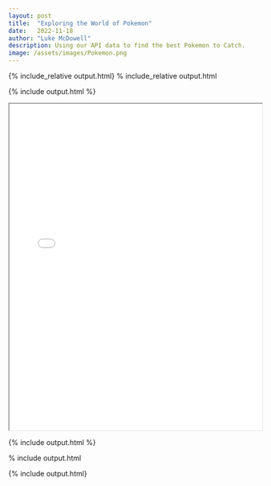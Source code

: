 ```yaml
---
layout: post
title:  "Exploring the World of Pokemon"
date:   2022-11-18
author: "Luke McDowell"
description: Using our API data to find the best Pokemon to Catch.
image: /assets/images/Pokemon.png
---
```

{% include_relative output.html}
% include_relative output.html

{% include output.html %}
<iframe width=100%, height=650, src='output.html'></iframe>

{% include output.html %}

% include output.html 

{% include output.html}
